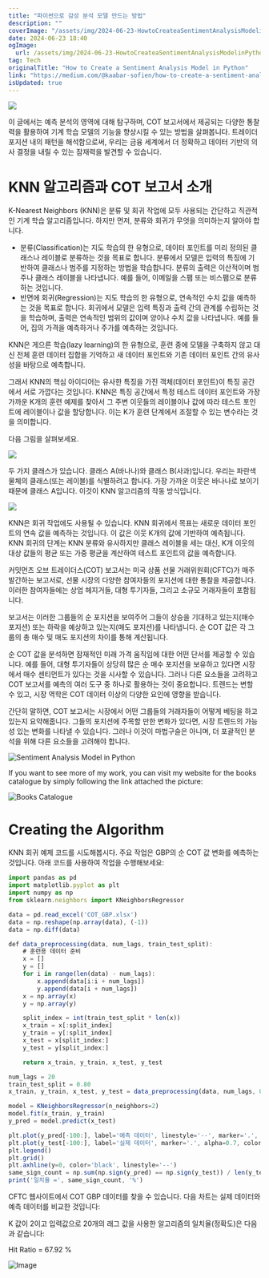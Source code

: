 ```yaml
---
title: "파이썬으로 감성 분석 모델 만드는 방법"
description: ""
coverImage: "/assets/img/2024-06-23-HowtoCreateaSentimentAnalysisModelinPython_0.png"
date: 2024-06-23 18:40
ogImage:
  url: /assets/img/2024-06-23-HowtoCreateaSentimentAnalysisModelinPython_0.png
tag: Tech
originalTitle: "How to Create a Sentiment Analysis Model in Python"
link: "https://medium.com/@kaabar-sofien/how-to-create-a-sentiment-analysis-model-in-python-cf03cb9988e0"
isUpdated: true
---
```


<img src="/assets/img/2024-06-23-HowtoCreateaSentimentAnalysisModelinPython_0.png" />

이 글에서는 예측 분석의 영역에 대해 탐구하며, COT 보고서에서 제공되는 다양한 통찰력을 활용하여 기계 학습 모델의 기능을 향상시킬 수 있는 방법을 살펴봅니다. 트레이더 포지션 내의 패턴을 해석함으로써, 우리는 금융 세계에서 더 정확하고 데이터 기반의 의사 결정을 내릴 수 있는 잠재력을 발견할 수 있습니다.

# KNN 알고리즘과 COT 보고서 소개

K-Nearest Neighbors (KNN)은 분류 및 회귀 작업에 모두 사용되는 간단하고 직관적인 기계 학습 알고리즘입니다. 하지만 먼저, 분류와 회귀가 무엇을 의미하는지 알아야 합니다.

<div class="content-ad"></div>

- 분류(Classification)는 지도 학습의 한 유형으로, 데이터 포인트를 미리 정의된 클래스나 레이블로 분류하는 것을 목표로 합니다. 분류에서 모델은 입력의 특징에 기반하여 클래스나 범주를 지정하는 방법을 학습합니다. 분류의 출력은 이산적이며 범주나 클래스 레이블을 나타냅니다. 예를 들어, 이메일을 스팸 또는 비스팸으로 분류하는 것입니다.
- 반면에 회귀(Regression)는 지도 학습의 한 유형으로, 연속적인 수치 값을 예측하는 것을 목표로 합니다. 회귀에서 모델은 입력 특징과 출력 간의 관계를 수립하는 것을 학습하며, 출력은 연속적인 범위의 값이며 양이나 수치 값을 나타냅니다. 예를 들어, 집의 가격을 예측하거나 주가를 예측하는 것입니다.

KNN은 게으른 학습(lazy learning)의 한 유형으로, 훈련 중에 모델을 구축하지 않고 대신 전체 훈련 데이터 집합을 기억하고 새 데이터 포인트와 기존 데이터 포인트 간의 유사성을 바탕으로 예측합니다.

그래서 KNN의 핵심 아이디어는 유사한 특징을 가진 객체(데이터 포인트)이 특징 공간에서 서로 가깝다는 것입니다. KNN은 특징 공간에서 특정 테스트 데이터 포인트와 가장 가까운 K개의 훈련 예제를 찾아서 그 주변 이웃들의 레이블이나 값에 따라 테스트 포인트에 레이블이나 값을 할당합니다. 이는 K가 훈련 단계에서 조절할 수 있는 변수라는 것을 의미합니다.

다음 그림을 살펴보세요.

<div class="content-ad"></div>

<img src="/assets/img/2024-06-23-HowtoCreateaSentimentAnalysisModelinPython_1.png" />

두 가지 클래스가 있습니다. 클래스 A(바나나)와 클래스 B(사과)입니다. 우리는 파란색 물체의 클래스(또는 레이블)를 식별하려고 합니다. 가장 가까운 이웃은 바나나로 보이기 때문에 클래스 A입니다. 이것이 KNN 알고리즘의 작동 방식입니다.

<img src="/assets/img/2024-06-23-HowtoCreateaSentimentAnalysisModelinPython_2.png" />

KNN은 회귀 작업에도 사용될 수 있습니다. KNN 회귀에서 목표는 새로운 데이터 포인트의 연속 값을 예측하는 것입니다. 이 값은 이웃 K개의 값에 기반하여 예측됩니다. KNN 회귀의 단계는 KNN 분류와 유사하지만 클래스 레이블을 세는 대신, K개 이웃의 대상 값들의 평균 또는 가중 평균을 계산하여 테스트 포인트의 값을 예측합니다.

<div class="content-ad"></div>

커밋먼츠 오브 트레이더스(COT) 보고서는 미국 상품 선물 거래위원회(CFTC)가 매주 발간하는 보고서로, 선물 시장의 다양한 참여자들의 포지션에 대한 통찰을 제공합니다. 이러한 참여자들에는 상업 헤지거들, 대형 투기자들, 그리고 소규모 거래자들이 포함됩니다.

보고서는 이러한 그룹들의 순 포지션을 보여주어 그들이 상승을 기대하고 있는지(매수 포지션) 또는 하락을 예상하고 있는지(매도 포지션)를 나타냅니다. 순 COT 값은 각 그룹의 총 매수 및 매도 포지션의 차이를 통해 계산됩니다.

순 COT 값을 분석하면 잠재적인 미래 가격 움직임에 대한 어떤 단서를 제공할 수 있습니다. 예를 들어, 대형 투기자들이 상당히 많은 순 매수 포지션을 보유하고 있다면 시장에서 매수 센티먼트가 있다는 것을 시사할 수 있습니다. 그러나 다른 요소들을 고려하고 COT 보고서를 예측의 여러 도구 중 하나로 활용하는 것이 중요합니다. 트렌드는 변할 수 있고, 시장 역학은 COT 데이터 이상의 다양한 요인에 영향을 받습니다.

간단히 말하면, COT 보고서는 시장에서 어떤 그룹들의 거래자들이 어떻게 베팅을 하고 있는지 요약해줍니다. 그들의 포지션에 주목할 만한 변화가 있다면, 시장 트렌드의 가능성 있는 변화를 나타낼 수 있습니다. 그러나 이것이 마법구슬은 아니며, 더 포괄적인 분석을 위해 다른 요소들을 고려해야 합니다.

<div class="content-ad"></div>

![Sentiment Analysis Model in Python](/assets/img/2024-06-23-HowtoCreateaSentimentAnalysisModelinPython_3.png)

If you want to see more of my work, you can visit my website for the books catalogue by simply following the link attached the picture:

![Books Catalogue](/assets/img/2024-06-23-HowtoCreateaSentimentAnalysisModelinPython_4.png)

# Creating the Algorithm

<div class="content-ad"></div>

KNN 회귀 예제 코드를 시도해봅시다. 주요 작업은 GBP의 순 COT 값 변화를 예측하는 것입니다. 아래 코드를 사용하여 작업을 수행해보세요:

```js
import pandas as pd
import matplotlib.pyplot as plt
import numpy as np
from sklearn.neighbors import KNeighborsRegressor

data = pd.read_excel('COT_GBP.xlsx')
data = np.reshape(np.array(data), (-1))
data = np.diff(data)

def data_preprocessing(data, num_lags, train_test_split):
    # 훈련용 데이터 준비
    x = []
    y = []
    for i in range(len(data) - num_lags):
        x.append(data[i:i + num_lags])
        y.append(data[i + num_lags])
    x = np.array(x)
    y = np.array(y)

    split_index = int(train_test_split * len(x))
    x_train = x[:split_index]
    y_train = y[:split_index]
    x_test = x[split_index:]
    y_test = y[split_index:]

    return x_train, y_train, x_test, y_test

num_lags = 20
train_test_split = 0.80
x_train, y_train, x_test, y_test = data_preprocessing(data, num_lags, 0.85)

model = KNeighborsRegressor(n_neighbors=2)
model.fit(x_train, y_train)
y_pred = model.predict(x_test)

plt.plot(y_pred[-100:], label='예측 데이터', linestyle='--', marker='.', color='red')
plt.plot(y_test[-100:], label='실제 데이터', marker='.', alpha=0.7, color='blue')
plt.legend()
plt.grid()
plt.axhline(y=0, color='black', linestyle='--')
same_sign_count = np.sum(np.sign(y_pred) == np.sign(y_test)) / len(y_test) * 100
print('일치율 =', same_sign_count, '%')
```

CFTC 웹사이트에서 COT GBP 데이터를 찾을 수 있습니다. 다음 차트는 실제 데이터와 예측 데이터를 비교한 것입니다:

K 값이 2이고 입력값으로 20개의 래그 값을 사용한 알고리즘의 일치율(정확도)은 다음과 같습니다:

<div class="content-ad"></div>

Hit Ratio = 67.92 %

![Image](/assets/img/2024-06-23-HowtoCreateaSentimentAnalysisModelinPython_5.png)
